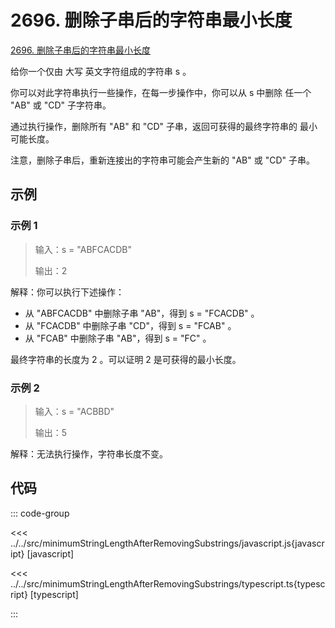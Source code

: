 # 2696. 删除子串后的字符串最小长度

[2696. 删除子串后的字符串最小长度](https://leetcode.cn/problems/minimum-string-length-after-removing-substrings/)

给你一个仅由 大写 英文字符组成的字符串 s 。

你可以对此字符串执行一些操作，在每一步操作中，你可以从 s 中删除 任一个 "AB" 或 "CD" 子字符串。

通过执行操作，删除所有 "AB" 和 "CD" 子串，返回可获得的最终字符串的 最小 可能长度。

注意，删除子串后，重新连接出的字符串可能会产生新的 "AB" 或 "CD" 子串。

## 示例

### 示例 1

> 输入：s = "ABFCACDB"
>
> 输出：2

解释：你可以执行下述操作：

- 从 "ABFCACDB" 中删除子串 "AB"，得到 s = "FCACDB" 。
- 从 "FCACDB" 中删除子串 "CD"，得到 s = "FCAB" 。
- 从 "FCAB" 中删除子串 "AB"，得到 s = "FC" 。

最终字符串的长度为 2 。可以证明 2 是可获得的最小长度。

### 示例 2

> 输入：s = "ACBBD"
>
> 输出：5

解释：无法执行操作，字符串长度不变。

## 代码

::: code-group

<<< ../../src/minimumStringLengthAfterRemovingSubstrings/javascript.js{javascript} [javascript]

<<< ../../src/minimumStringLengthAfterRemovingSubstrings/typescript.ts{typescript} [typescript]

:::
